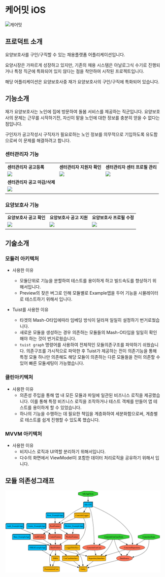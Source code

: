 # 케어밋 iOS
![캐어밋](https://github.com/user-attachments/assets/baccf528-d21a-4952-89b2-b11a8b5af6f5)

## 프로덕트 소개

요양보호사를 구인/구직할 수 있는 채용플랫폼 어플리케이션입니다. 

요양시장은 가파르게 성장하고 있지만, 기존의 채용 시스템은 아날로그식 수기로 진행되거나 특정 직군에 특화되어 있지 않다는 점을 착안하여 시작된 프로젝트입니다.

해당 어플리케이션은 요양보호사중 재가 요양보호사의 구인/구직에 특화되어 있습니다.

## 기능소개

재가 요양보호사는 노인에 집에 방문하여 돌봄 서비스를  제공하는 직군입니다. 요양보호사의 문제는 근무를 시작하기전, 자신이 맡을 노인에 대한 정보를 충분히 얻을 수 없다는 점입니다. 

구인자가 공고작성시 구직자가 필요로하는 노인 정보를 의무적으로 기입하도록 유도함으로써 이 문제를 해결하려고 합니다.

### 센터관리자 기능
<table>
<tr>
<td><b>센터관리자 공고등록</b></td>
<td><b>센터관리자 지원자 확인</b></td>
<td><b>센터관리자 센터 프로필 관리</b></td>
</tr>

<tr>
    
<td>
<img src="https://github.com/user-attachments/assets/68158206-fcf5-4a77-bc1d-13e8452171aa" width=300/>    
</td>

<td>
<img src="https://github.com/user-attachments/assets/35ee5387-b4fe-4e66-ab88-fa46c7d875f3" width=300/>    
</td>


<td>
<img src="https://github.com/user-attachments/assets/81649325-b1ac-46d9-8ac4-b81b413eb2a8" width=300/>    
</td>

</tr>
    
<tr>
<td><b>센터관리자 공고 마감/삭제</b></td>
<td></td>
<td></td>
</tr>

<tr>
<td>
<img src="https://github.com/user-attachments/assets/247ea098-afc7-47ea-9707-ed0ddc856909" width=300/>    
</td>
<td></td>
<td></td>
</tr> 

</table>

### 요양보호사 기능
<table>
<tr>
<td><b>요양보호사 공고 확인</b></td>
<td><b>요양보호사 공고 지원</b></td>
<td><b>요양보호사 프로필 수정</b></td>
</tr>

<tr>

<td>
<img src="https://github.com/user-attachments/assets/ae1013be-31a2-4910-9bfa-2bfac05f89a9" width=300/>    
</td>

<td>
<img src="https://github.com/user-attachments/assets/25dd1ce1-4159-437a-860d-2dc5796d20aa" width=300/>    
</td>

<td>
<img src="https://github.com/user-attachments/assets/2252d158-82ef-43c3-ae80-0067556d7d50" width=300/>    
</td>

</tr>
</table>


## 기술소개

### 모듈러 아키텍처

- 사용한 이유
    - 모듈단위로 기능을 분할하여 테스트를 용이하게 하고 빌드속도를 향상하기 위해서입니다.
    - Preview의 잦은 버그로 인해 모듈별로 Example앱을 두어 기능을 시뮬레이터로 테스트하기 위해서 입니다.
        
- Tuist를 사용한 이유
    - 타겟의 Mash-O타입에따라 임베딩 방식이 달라져 일일히 설정하기 번거로웠습니다.
    - 새로운 모듈을 생성하는 경우 의존하는 모듈들의 Mash-O타입을 일일히 확인해야 하는 것이 번거로웠습니다.
    - `tuist graph` 명령어를 사용하여 전체적인 모듈의존구조를 파악하기 쉬웠습니다. 의존구조를 가시적으로 파악한 후 Tuist가 제공하는 전이 의존기능을 통해 특정 모듈 하나만 의존해도 해당 모듈이 의존하는 다른 모듈들을 전이 의존할 수 있어 빠른 모듈세팅이 가능했습니다.

### 클린아키텍처

- 사용한 이유
    - 의존성 주입을 통해 앱 내 모든 모듈과 파일에 일관된 비즈니스 로직을 제공했습니다. 이를 통해 특정 비즈니스 로직을 조작하거나 테스트 객체를 만들어 앱 테스트를 용이하게 할 수 있었습니다.
    - 하나의 기능을 수행하는 데 필요한 책임을 계층화하여 세분화함으로써, 계층별로 테스트를 쉽게 진행할 수 있도록 했습니다.

### MVVM 아키텍처

- 사용한 이유
  - 비지니스 로직과 UI역할 분리하기 위해서입니다.
  - 다수의 화면에서 ViewModel이 포함한 데이터 처리로직을 공유하기 위해서 입니다.
      
## 모듈 의존성그래프

![Example Image](./project/graph.png)
